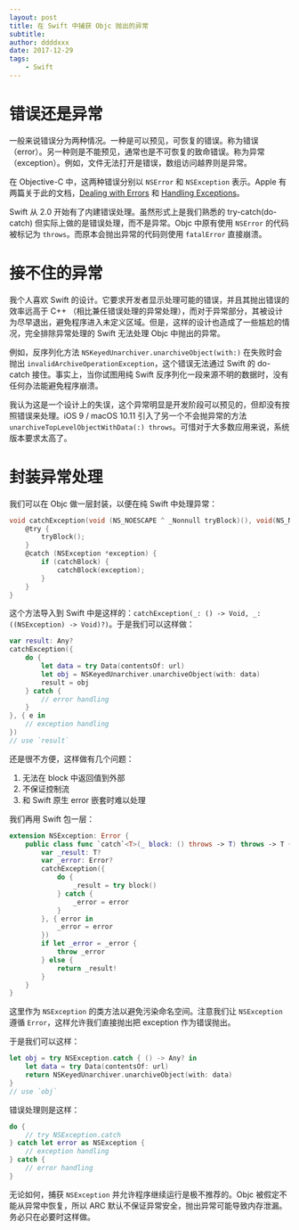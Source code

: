 ```yaml
---
layout: post
title: 在 Swift 中捕获 Objc 抛出的异常
subtitle:
author: ddddxxx
date: 2017-12-29
tags:
    - Swift
---
```


# 错误还是异常

一般来说错误分为两种情况。一种是可以预见，可恢复的错误。称为错误（error）。另一种则是不能预见，通常也是不可恢复的致命错误。称为异常（exception）。例如，文件无法打开是错误，数组访问越界则是异常。

在 Objective-C 中，这两种错误分别以 `NSError` 和 `NSException` 表示。Apple 有两篇关于此的文档，[Dealing with Errors](https://developer.apple.com/library/content/documentation/Cocoa/Conceptual/ProgrammingWithObjectiveC/ErrorHandling/ErrorHandling.html) 和 [Handling Exceptions](https://developer.apple.com/library/content/documentation/Cocoa/Conceptual/Exceptions/Tasks/HandlingExceptions.html)。

Swift 从 2.0 开始有了内建错误处理。虽然形式上是我们熟悉的 try-catch(do-catch) 但实际上做的是错误处理，而不是异常。Objc 中原有使用 `NSError` 的代码被标记为 `throws`。而原本会抛出异常的代码则使用 `fatalError` 直接崩溃。

# 接不住的异常

我个人喜欢 Swift 的设计。它要求开发者显示处理可能的错误，并且其抛出错误的效率远高于 C++ （相比兼任错误处理的异常处理），而对于异常部分，其被设计为尽早退出，避免程序进入未定义区域。但是，这样的设计也造成了一些尴尬的情况，完全排除异常处理的 Swift 无法处理 Objc 中抛出的异常。

例如，反序列化方法 `NSKeyedUnarchiver.unarchiveObject(with:)` 在失败时会抛出 `invalidArchiveOperationException`，这个错误无法通过 Swift 的 do-catch 接住。事实上，当你试图用纯 Swift 反序列化一段来源不明的数据时，没有任何办法能避免程序崩溃。

我认为这是一个设计上的失误，这个异常明显是开发阶段可以预见的，但却没有按照错误来处理。iOS 9 / macOS 10.11 引入了另一个不会抛异常的方法 `unarchiveTopLevelObjectWithData(:) throws`。可惜对于大多数应用来说，系统版本要求太高了。

# 封装异常处理

我们可以在 Objc 做一层封装，以便在纯 Swift 中处理异常：

```objective-c
void catchException(void (NS_NOESCAPE ^ _Nonnull tryBlock)(), void(NS_NOESCAPE ^ _Nullable catchBlock)(NSException * _Nonnull e)) {
    @try {
        tryBlock();
    }
    @catch (NSException *exception) {
        if (catchBlock) {
            catchBlock(exception);
        }
    }
}
```

这个方法导入到 Swift 中是这样的：`catchException(_: () -> Void, _: ((NSException) -> Void)?)`。于是我们可以这样做：

```swift
var result: Any?
catchException({
    do {
        let data = try Data(contentsOf: url)
        let obj = NSKeyedUnarchiver.unarchiveObject(with: data)
        result = obj
    } catch {
        // error handling
    }
}, { e in
    // exception handling
})
// use `result`
```

还是很不方便，这样做有几个问题：

1. 无法在 block 中返回值到外部
2. 不保证控制流
3. 和 Swift 原生 error 嵌套时难以处理

我们再用 Swift 包一层：

```swift
extension NSException: Error {
    public class func `catch`<T>(_ block: () throws -> T) throws -> T {
        var _result: T?
        var _error: Error?
        catchException({
            do {
                _result = try block()
            } catch {
                _error = error
            }
        }, { error in
            _error = error
        })
        if let _error = _error {
            throw _error
        } else {
            return _result!
        }
    }
}
```

这里作为 `NSException` 的类方法以避免污染命名空间。注意我们让 `NSException` 遵循 `Error`，这样允许我们直接抛出把 exception 作为错误抛出。

于是我们可以这样：

```swift
let obj = try NSException.catch { () -> Any? in
    let data = try Data(contentsOf: url)
    return NSKeyedUnarchiver.unarchiveObject(with: data)
}
// use `obj`
```

错误处理则是这样：

```swift
do {
    // try NSException.catch
} catch let error as NSException {
    // exception handling
} catch {
    // error handling
}
```

无论如何，捕获 `NSException` 并允许程序继续运行是极不推荐的。Objc 被假定不能从异常中恢复，所以 ARC 默认不保证异常安全，抛出异常可能导致内存泄漏。务必只在必要时这样做。
